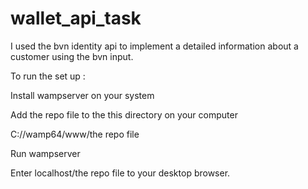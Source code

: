 # wallet_api_task

I used the bvn identity api to implement a detailed information about a customer using the bvn input.

To run the set up :

Install wampserver on your system

Add the repo file to the this directory on your computer 

C://wamp64/www/the repo file

Run wampserver 

Enter localhost/the repo file to your desktop browser.
